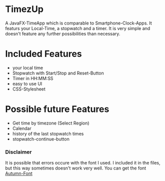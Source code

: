 # TimezUp
A JavaFX-TimeApp which is comparable to Smartphone-Clock-Apps. It featurs your Local-Time, a stopwatch and a timer. It is very simple and doesn't feature any further possibilities than necessary.

# Included Features
- your local time
- Stopwatch with Start/Stop and Reset-Button
- Timer in HH:MM:SS
- easy to use UI
- CSS-Stylesheet

# Possible future Features
- Get time by timezone (Select Region)
- Calendar
- history of the last stopwatch times
- stopwatch-continue-button

### Disclaimer
It is possible that errors occure with the font I used. I included it in the files, but this way sometimes doesn't work very well.
You can get the font [Autumn-Font](https://fontzone.net/font-details/autumn-regular "here")
